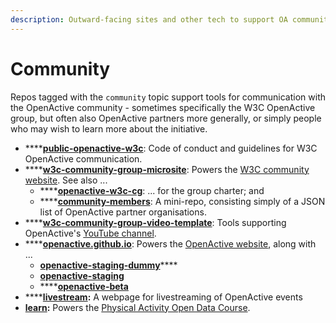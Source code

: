 ```yaml
---
description: Outward-facing sites and other tech to support OA community engagement.
---
```


# Community

Repos tagged with the `community` topic support tools for communication with the OpenActive community - sometimes specifically the W3C OpenActive group, but often also OpenActive partners more generally, or simply people who may wish to learn more about the initiative.&#x20;

* ****[**public-openactive-w3c**](https://github.com/openactive/public-openactive-w3c): Code of conduct and guidelines for W3C OpenActive communication.
* ****[**w3c-community-group-microsite**](https://github.com/openactive/w3c-community-group-microsite): Powers the [W3C community website](https://www.w3.org/community/openactive/). See also ...
  * ****[**openactive-w3c-cg**](https://github.com/openactive/openactive-w3c-cg): ... for the group charter; and
  * ****[**community-members**](https://github.com/openactive/community-members): A mini-repo, consisting simply of a JSON list of OpenActive partner organisations.
* ****[**w3c-community-group-video-template**](https://github.com/openactive/w3c-community-group-video-template): Tools supporting OpenActive's [YouTube channel](https://www.youtube.com/channel/UCXS84J1nXdAPyK545EI5XDA).
* ****[**openactive.github.io**](https://github.com/openactive/openactive.github.io): Powers the [OpenActive website](https://www.openactive.io/), along with ...
  * &#x20;[**openactive-staging-dummy**](https://github.com/openactive/openactive-staging-dummy)****
  * ****[**openactive-staging**](https://github.com/openactive/openactive-staging)****
  * ****[**openactive-beta**](https://github.com/openactive/openactive-beta)
* ****[**livestream**](https://github.com/openactive/livestream)**:** A webpage for livestreaming of OpenActive events
* [**learn**](https://github.com/openactive/learn)**:** Powers the [Physical Activity Open Data Course](https://www.openactive.io/learn/).
